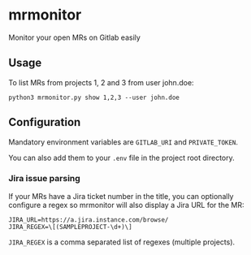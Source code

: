 # mrmonitor

Monitor your open MRs on Gitlab easily

## Usage

To list MRs from projects 1, 2 and 3 from user john.doe:

`python3 mrmonitor.py show 1,2,3 --user john.doe`

## Configuration

Mandatory environment variables are `GITLAB_URI` and `PRIVATE_TOKEN`.

You can also add them to your `.env` file in the project root directory.

### Jira issue parsing

If your MRs have a Jira ticket number in the title, you can optionally configure
a regex so mrmonitor will also display a Jira URL for the MR:

```
JIRA_URL=https://a.jira.instance.com/browse/
JIRA_REGEX=\[(SAMPLEPROJECT-\d+)\]
```

`JIRA_REGEX` is a comma separated list of regexes (multiple projects).
